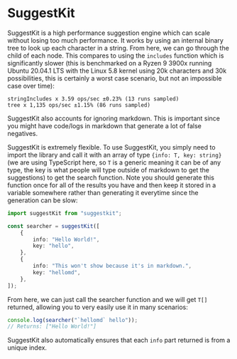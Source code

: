 # SuggestKit

SuggestKit is a high performance suggestion engine which can scale without losing too much performance. It works by using an internal binary tree to look up each character in a string. From here, we can go through the child of each node. This compares to using the `includes` function which is significantly slower (this is benchmarked on a Ryzen 9 3900x running Ubuntu 20.04.1 LTS with the Linux 5.8 kernel using 20k characters and 30k possibilities, this is certainly a worst case scenario, but not an impossible case over time):

```
stringIncludes x 3.59 ops/sec ±0.23% (13 runs sampled)
tree x 1,135 ops/sec ±1.15% (86 runs sampled)
```

SuggestKit also accounts for ignoring markdown. This is important since you might have code/logs in markdown that generate a lot of false negatives.

SuggestKit is extremely flexible. To use SuggestKit, you simply need to import the library and call it with an array of type `{info: T, key: string}` (we are using TypeScript here, so `T` is a generic meaning it can be of any type, the key is what people will type outside of markdown to get the suggestions) to get the search function. Note you should generate this function once for all of the results you have and then keep it stored in a variable somewhere rather than generating it everytime since the generation can be slow:
```ts
import suggestKit from "suggestkit";

const searcher = suggestKit([
    {
        info: "Hello World!",
        key: "hello",
    },
    {
        info: "This won't show because it's in markdown.",
        key: "hellomd",
    },
]);
```

From here, we can just call the searcher function and we will get `T[]` returned, allowing you to very easily use it in many scenarios:
```ts
console.log(searcher("`hellomd` hello"));
// Returns: ["Hello World!"]
```

SuggestKit also automatically ensures that each `info` part returned is from a unique index.
